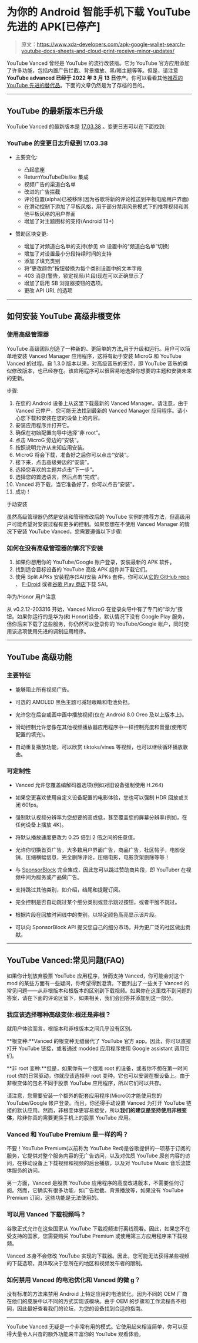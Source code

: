 # 为你的 Android 智能手机下载 YouTube 先进的 APK[已停产]

> 原文：<https://www.xda-developers.com/apk-google-wallet-search-youtube-docs-sheets-and-cloud-print-receive-minor-updates/>

YouTube Vanced 曾经是 YouTube 的流行改装版。它为 YouTube 官方应用添加了许多功能，包括内置广告拦截、背景播放、黑/暗主题等等。但是，请注意**YouTube advanced 已经于 2022 年 3 月 13 日**停产。你可以看看其他[推荐的 YouTube 先进的替代品](https://www.xda-developers.com/best-youtube-vanced-alternatives/)。下面的文章仍然是为了存档的目的。

* * *

## YouTube 的最新版本已升级

YouTube Vanced 的最新版本是 [17.03.38](https://vancedapp.com/changelogs) 。变更日志可以在下面找到:

### YouTube 的变更日志升级到 17.03.38

*   主要变化:
    *   凸起底座
    *   ReturnYouTubeDislike 集成
    *   视频广告的渠道白名单
    *   改进的广告拦截
    *   评论位置(alpha)已被移除(因为谷歌将新的评论推送到平板电脑用户界面)
    *   在滑动控制下添加了平板风格，用于部分禁用风景模式下的推荐视频和其他平板风格的用户界面
    *   增加了对主题图标的支持(Android 13+)

*   赞助区块变更:
    *   增加了对频道白名单的支持(参见 sb 设置中的“频道白名单”切换)
    *   增加了对设置最小分段持续时间的支持
    *   添加了填充类别
    *   将“更改颜色”按钮替换为每个类别设置中的文本字段
    *   403 消息(警告，锁定视频/片段)现在可以正确显示了
    *   增加了启用 SB 浏览器按钮的选项。
    *   更改 API URL 的选项

* * *

## 如何安装 YouTube 高级非根变体

### 使用高级管理器

YouTube 高级团队创造了一种新的、更简单的方法,用于升级和运行。用户可以简单地安装 Vanced Manager 应用程序，这将有助于安装 MicroG 和 YouTube Vanced 的过程。自 1.3.0 版本以来，对高级音乐的支持，即 YouTube 音乐的类似修改版本，也已经存在。该应用程序可以很容易地选择你想要的主题和安装未来的更新。

步骤:

1.  在您的 Android 设备上从这里下载最新的 Vanced Manager。请注意，由于 Vanced 已停产，您可能无法找到最新的 Vanced Manager 应用程序。请小心您下载和安装在您的设备上的内容。
2.  安装应用程序并打开它。
3.  确保在初始配置向导中选择“非 root”。
4.  点击 MicroG 旁边的“安装”。
5.  按照说明允许从未知应用安装。
6.  MicroG 将会下载，准备好之后你可以点击“安装”。
7.  接下来，点击高级旁边的“安装”。
8.  选择您喜欢的主题并点击“下一步”。
9.  选择您的首选语言，然后点击“完成”。
10.  Vanced 将下载，当它准备好了，你可以点击“安装”。
11.  成功！

手动安装

虽然高级管理器仍然是安装和管理修改后的 YouTube 实例的推荐方法，但高级用户可能希望对安装过程有更多的控制。如果您想在不使用 Vanced Manager 的情况下安装 YouTube Vanced，您需要遵循以下步骤:

### 如何在没有高级管理器的情况下安装

1.  如果你想用你的 YouTube/Google 账户登录，安装最新的 APK 软件。
2.  找到适合目标设备的 YouTube 高级 APK 组件并下载它们。
3.  使用 Split APKs 安装程序(SAI)安装 APKs 套件。你可以从[它的 GitHub repo](https://github.com/Aefyr/SAI/releases/latest) 、 [F-Droid](https://f-droid.org/packages/com.aefyr.sai.fdroid/) 或者[谷歌 Play 商店](https://play.google.com/store/apps/details?id=com.aefyr.sai)下载 SAI。

华为/Honor 用户注意

从 v0.2.12-203316 开始，Vanced MicroG 在登录向导中有了专门的“华为”按钮。如果你运行的是华为(和 Honor)设备，默认情况下没有 Google Play 服务，但你后来下载了这些服务，你仍然可以登录你的 YouTube/Google 帐户，同时使用该选项使用先进的调制应用程序。

* * *

## YouTube 高级功能

### 主要特征

*   能够阻止所有视频广告。
*   可选的 AMOLED 黑色主题可减轻眼睛和电池负担。
*   允许您在后台或画中画中播放视频(仅在 Android 8.0 Oreo 及以上版本上)。

*   滑动控制允许您像在其他视频播放器应用程序中一样控制亮度和音量(使用可配置的填充)。
*   自动重复播放功能，可以欣赏 tiktoks/vines 等视频，也可以继续循环播放歌曲。

### 可定制性

*   Vanced 允许您覆盖编解码器选项(例如对旧设备强制使用 H.264)
*   如果您更喜欢使用自定义设备配置的电影体验，您也可以强制 HDR 回放或关闭 60fps。
*   强制默认视频分辨率为您想要的高或低，甚至覆盖您的屏幕分辨率(例如，在任何设备上播放 4K)。
*   将默认播放速度更改为 0.25 倍到 2 倍之间的任意值。
*   允许你切换首页广告，大多数用户界面广告，商品广告，社区帖子，电影促销，压缩横幅信息，完全删除评论，压缩电影，电影货架删除等等！

*   与 [SponsorBlock](https://sponsor.ajay.app/) 完全集成，因此您可以跳过赞助商片段，即 YouTuber 在视频中间为服务或产品做广告。

*   支持跳过其他类别，如介绍，结尾和提醒订阅。
*   完全控制是否自动跳过某个细分类别或显示跳过按钮，或者干脆不跳过。
*   根据片段在回放时间线中的类别，以特定颜色高亮显示该片段。
*   可以向 SponsorBlock API 提交您自己的细分市场，并为更广泛的社区做出贡献。

* * *

## YouTube Vanced:常见问题(FAQ)

如果你计划放弃股票 YouTube 应用程序，转而支持 Vanced，你可能会对这个 mod 的某些方面有一些疑问，你希望得到澄清。下面列出了一些关于 Vanced 的常见问题——从非根版本和根版本的区别到下载视频。如果你在这里找不到问题的答案，请在下面的评论区留下，如果相关，我们会回答并添加到这一部分。

### 我应该选择哪种高级变体:根还是非根？

就用户体验而言，根版本和非根版本之间几乎没有区别。

**根变种:**Vanced 的根变种无缝替代了 YouTube 官方 app。因此，你可以直接打开 YouTube 链接，或者通过 modded 应用程序使用 Google assistant 调用它们。

**非 root 变种:**但是，如果你有一个很难 root 的设备，或者你不想在第一时间 root 你的日常驱动，你就应该选择非 root 变种。它也可以安装在根设备上。由于非根变体的包名不同于股票 YouTube 应用程序，所以它们可以共存。

请注意，您需要安装一个额外的配套应用程序(MicroG)才能使用您的 YouTube/Google 帐户登录。而且，你还得手动设置 Vanced 为打开 YouTube 链接的默认应用。然而，非根变体更容易接受，所以**我们的建议是坚持使用非根变体**，除非你真的需要更换手机上的股票 YouTube 应用。

### Vanced 和 YouTube Premium 是一样的吗？

不要！YouTube Premium(以前称为 YouTube Red)是谷歌提供的一项基于订阅的服务，它提供对整个服务内容的无广告访问，以及对优质 YouTube 原创内容的访问，在移动设备上下载视频和视频的后台播放，以及对 YouTube Music 音乐流媒体服务的访问。

另一方面，Vanced 是股票 YouTube 应用程序的高度改进版本，不需要任何订阅。然而，它确实有很多功能，如广告拦截、背景播放等，如果没有 YouTube Premium 订阅，这些功能是无法使用的。

### 可以用 Vanced 下载视频吗？

谷歌正式允许在这些国家从 YouTube 下载视频进行离线观看。因此，如果您不在受支持的国家，您需要购买 YouTube Premium 或使用第三方应用程序来下载视频。

Vanced 本身不会修改 YouTube 实现的下载器。因此，您可能无法获得某些视频的下载选项，具体取决于您所在的地区和视频发布者的限制。

### 如何禁用 Vanced 的电池优化和 Vanced 的微 g？

没有标准的方法来禁用 Android 上特定应用的电池优化，因为不同的 OEM 厂商在他们的皮肤中以不同的方式实现该模块。由于 OEM 的步骤和工作流程各不相同，因此最好查看我们的论坛，为您的设备找到合适的指南。

* * *

YouTube Vanced 无疑是一个非常有用的模式。它使用起来相当简单，你可以获得大量令人兴奋的额外功能来丰富你的 YouTube 观看体验。